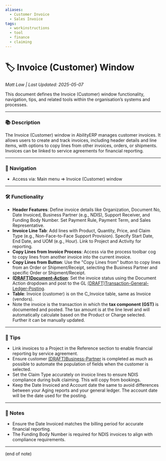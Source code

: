 ```yaml
---
aliases:
  - Customer Invoice
  - Sales Invoice
tags:
  - workinstructions
  - tool
  - finance
  - claiming
---
```


# 🏷️ Invoice (Customer) Window

*Matt Law | Last Updated: 2025-05-07*

This document defines the Invoice (Customer) window functionality, navigation, tips, and related tools within the organisation’s systems and processes.

---

### 📚 Description

The Invoice (Customer) window in AbilityERP manages customer invoices. It allows users to create and track invoices, including header details and line items, with options to copy lines from other invoices, orders, or shipments. Invoices can be linked to service agreements for financial reporting.

---

### 🧭 Navigation

- Access via: Main menu => Invoice (Customer) window

---

### 🛠️ Functionality

- **Header Features**: Define invoice details like Organization, Document No, Date Invoiced, Business Partner (e.g., NDIS), Support Receiver, and Funding Body Number. Set Payment Rule, Payment Term, and Sales Representative.
- **Invoice Line Tab**: Add lines with Product, Quantity, Price, and Claim Type (e.g., Non-Face-to-Face Support Provision). Specify Start Date, End Date, and UOM (e.g., Hour). Link to Project and Activity for reporting.
- **Copy Lines from Invoice Process**: Access via the process toolbar cog to copy lines from another invoice into the current invoice.
- **Copy Lines from Button**: Use the "Copy Lines from" button to copy lines from an Order or Shipment/Receipt, selecting the Business Partner and specific Order or Shipment/Receipt.
- **[(DRAFT)Document-Action]((DRAFT)Document-Action.md)**: Set the invoice status using the Document Action dropdown and post to the GL [(DRAFT)Transaction-General-Ledger-Posting]((DRAFT)Transaction-General-Ledger-Posting.md). 
- **Table**: Invoice (customer) is on the C_Invoice table, same as Invoice (vendors). 
- Note the invoice is the transaction in which the **tax component (GST)** is documented and posted. The tax amount is at the line level and will automatically calculate based on the Product or Charge selected. Further it can be manually updated.  

---

### 🎯 Tips

- Link invoices to a Project in the Reference section to enable financial reporting by service agreement.
- Ensure customer [(DRAFT)Business-Partner]((DRAFT)Business-Partner.md) is completed as much as possible to automate the population of fields when the customer is selected. 
- Set the Claim Type accurately on invoice lines to ensure NDIS compliance during bulk claiming. This will copy from bookings. 
- Keep the Date Invoiced and Account date the same to avoid differences between your Aging reports and your general ledger. The account date will be the date used for the posting. 

---

### 📝 Notes

- Ensure the Date Invoiced matches the billing period for accurate financial reporting.
- The Funding Body Number is required for NDIS invoices to align with compliance requirements.

---
(end of note)
